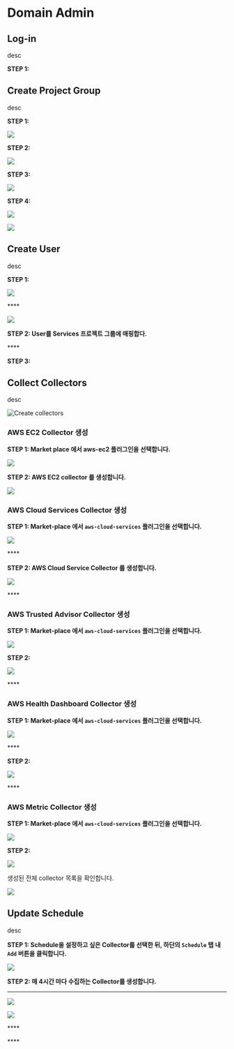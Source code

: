 # Domain Admin

## Log-in

desc



**STEP 1:** 

## Create Project Group

desc



**STEP 1:** 

![](.gitbook/assets/create_top_project_group.png)

**STEP 2:** 

![](.gitbook/assets/create_project_group_landingzone.png)

**STEP 3:** 

![](.gitbook/assets/create_project_group_services.png)

**STEP 4:** 

![](.gitbook/assets/create_project_group_businesssupportsystems.png)



![](.gitbook/assets/show_project_page.png)

## Create User

desc



**STEP 1:** 

![](.gitbook/assets/create_user1%20%281%29.png)

\*\*\*\*

![](.gitbook/assets/list_user2.png)

**STEP 2: User를 Services 프로젝트 그룹에 매핑합다.**

\*\*\*\*

**STEP 3:** 

## Collect Collectors

desc



![Create collectors](.gitbook/assets/create_collector.png)



### **AWS EC2 Collector 생성**

**STEP 1: Market place 에서 aws-ec2 플러그인을 선택합니다.**

![](.gitbook/assets/select_aws_ec2_plugin.png)

**STEP 2: AWS EC2 collector 를 생성합니다.**

![](.gitbook/assets/create_aws_ec2_collector.png)

### **AWS Cloud Services Collector 생성**

**STEP 1: Market-place 에서 `aws-cloud-services` 플러그인을 선택합니다.**

![](.gitbook/assets/select_aws_cloud_services_plugin.png)

\*\*\*\*

**STEP 2: AWS Cloud Service Collector 를 생성합니다.** 

![](.gitbook/assets/create_aws_cloud_services_collector.png)

\*\*\*\*

### **AWS  Trusted Advisor Collector 생성**

**STEP 1: Market-place 에서 `aws-cloud-services` 플러그인을 선택합니다.**

![](.gitbook/assets/select_aws_cloud_services_plugin%20%281%29.png)

**STEP 2:** 

![](.gitbook/assets/create_aws_trusted_advisor_collector.png)

\*\*\*\*

### **AWS Health Dashboard Collector 생성**

**STEP 1: Market-place 에서 `aws-cloud-services` 플러그인을 선택합니다.**

![](.gitbook/assets/select_aws_cloud_services_plugin%20%281%29.png)

\*\*\*\*

**STEP 2:** 

![](.gitbook/assets/create_aws_personal_health_dashboard_collector.png)

\*\*\*\*

### **AWS Metric Collector 생성**

**STEP 1: Market-place 에서 `aws-cloud-services` 플러그인을 선택합니다.**

![](.gitbook/assets/select_aws_cloud_services_plugin%20%281%29.png)

**STEP 2:** 

![](.gitbook/assets/create_spaceone_monitoring_metric_collector.png)



생성된 전체 collector 목록을 확인합니다.

![](.gitbook/assets/list_all_collectors.png)

## Update Schedule

desc

**STEP 1: Schedule을 설정하고 싶은 Collector를 선택한 뒤, 하단의 `Schedule` 탭 내 `Add` 버튼을 클릭합니다.** 

![](.gitbook/assets/select_schedule_tab.png)

**STEP 2: 매 4시간 마다 수집하는 Collector를 생성합니다.**

 ****

![](.gitbook/assets/add_schedule_to_collector.png)

![](.gitbook/assets/list_collector_schedules.png)

\*\*\*\*

\*\*\*\*

